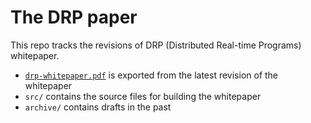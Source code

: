 # The DRP paper
This repo tracks the revisions of DRP (Distributed Real-time Programs) whitepaper.
- [`drp-whitepaper.pdf`](drp-whitepaper.pdf) is exported from the latest revision of the whitepaper
- `src/` contains the source files for building the whitepaper
- `archive/` contains drafts in the past
